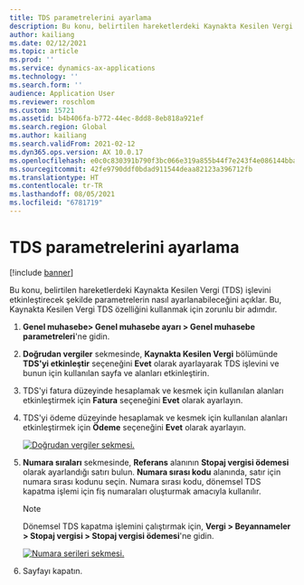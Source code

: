 ```yaml
---
title: TDS parametrelerini ayarlama
description: Bu konu, belirtilen hareketlerdeki Kaynakta Kesilen Vergi (TDS) işlevini etkinleştirecek şekilde parametrelerin nasıl ayarlanabileceğini açıklar. Bu, Kaynakta Kesilen Vergi TDS özelliğini kullanmak için zorunlu bir adımdır.
author: kailiang
ms.date: 02/12/2021
ms.topic: article
ms.prod: ''
ms.service: dynamics-ax-applications
ms.technology: ''
ms.search.form: ''
audience: Application User
ms.reviewer: roschlom
ms.custom: 15721
ms.assetid: b4b406fa-b772-44ec-8dd8-8eb818a921ef
ms.search.region: Global
ms.author: kailiang
ms.search.validFrom: 2021-02-12
ms.dyn365.ops.version: AX 10.0.17
ms.openlocfilehash: e0c0c830391b790f3bc066e319a855b44f7e243f4e086144bbafaa6bb2fa1df3
ms.sourcegitcommit: 42fe9790ddf0bdad911544deaa82123a396712fb
ms.translationtype: HT
ms.contentlocale: tr-TR
ms.lasthandoff: 08/05/2021
ms.locfileid: "6781719"
---
```

# <a name="set-the-tds-parameters"></a>TDS parametrelerini ayarlama

[!include [banner](../includes/banner.md)]

Bu konu, belirtilen hareketlerdeki Kaynakta Kesilen Vergi (TDS) işlevini etkinleştirecek şekilde parametrelerin nasıl ayarlanabileceğini açıklar. Bu, Kaynakta Kesilen Vergi TDS özelliğini kullanmak için zorunlu bir adımdır.

1. **Genel muhasebe\> Genel muhasebe ayarı \> Genel muhasebe parametreleri**'ne gidin.
2. **Doğrudan vergiler** sekmesinde, **Kaynakta Kesilen Vergi** bölümünde **TDS'yi etkinleştir** seçeneğini **Evet** olarak ayarlayarak TDS işlevini ve bunun için kullanılan sayfa ve alanları etkinleştirin.
3. TDS'yi fatura düzeyinde hesaplamak ve kesmek için kullanılan alanları etkinleştirmek için **Fatura** seçeneğini **Evet** olarak ayarlayın.
4. TDS'yi ödeme düzeyinde hesaplamak ve kesmek için kullanılan alanları etkinleştirmek için **Ödeme** seçeneğini **Evet** olarak ayarlayın.

    [![Doğrudan vergiler sekmesi.](./media/apac-ind-TDS-1.png)](./media/apac-ind-TDS-1.png)

5. **Numara sıraları** sekmesinde, **Referans** alanının **Stopaj vergisi ödemesi** olarak ayarlandığı satırı bulun. **Numara sırası kodu** alanında, satır için numara sırası kodunu seçin. Numara sırası kodu, dönemsel TDS kapatma işlemi için fiş numaraları oluşturmak amacıyla kullanılır.

    > [!NOTE]
    > Dönemsel TDS kapatma işlemini çalıştırmak için, **Vergi \> Beyannameler \> Stopaj vergisi \> Stopaj vergisi ödemesi**'ne gidin.

    [![Numara serileri sekmesi.](./media/apac-ind-TDS-2.png)](./media/apac-ind-TDS-2.png)

6. Sayfayı kapatın.
